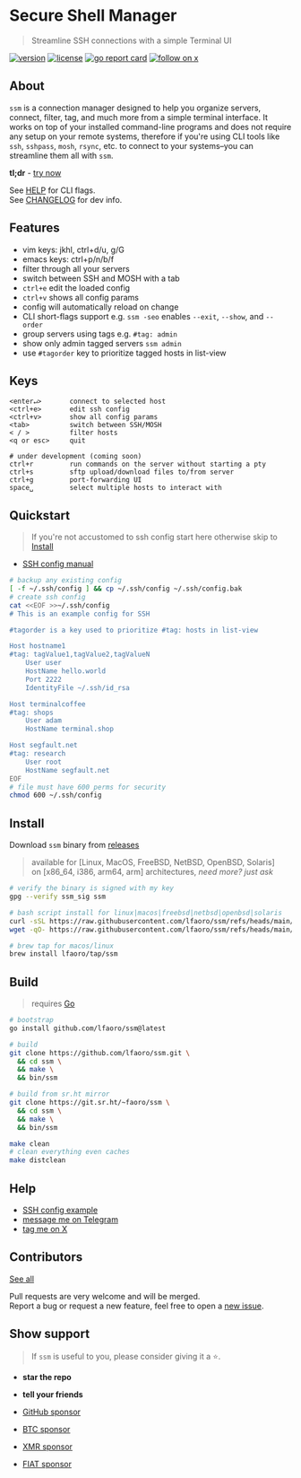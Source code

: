 # Secure Shell Manager

> Streamline SSH connections with a simple Terminal UI

[![version][version-badge]](changelog.md)
[![license][license-badge]](license)
[![go report card](https://goreportcard.com/badge/github.com/lfaoro/ssm)](https://goreportcard.com/report/github.com/lfaoro/ssm)
[![follow on x][x-badge]](https://x.com/intent/follow?screen_name=leonardofaoro)

[version-badge]: https://img.shields.io/badge/version-0.3.3-blue.svg
[license-badge]: https://img.shields.io/badge/license-BSD3-blue
[x-badge]: https://img.shields.io/twitter/follow/leonardofaoro?label=follow&style=social

## About
`ssm` is a connection manager designed to help you organize servers, connect, filter, tag, and much more from a simple terminal interface. It works on top of your installed command-line programs and does not require any setup on your remote systems, therefore if you're using CLI tools like `ssh`, `sshpass`, `mosh`, `rsync`, etc. to connect to your systems–you can streamline them all with `ssm`.

<!-- SSM is an SSH connection manager that helps engineers organize servers, connect, filter, tag, execute commands (soon), transfer files (soon), and much more from a simple terminal interface. -->

**tl;dr** - [try now](#Install)

See [HELP](data/help) for CLI flags. \
See [CHANGELOG](changelog.md) for dev info.

<!-- ![demo](data/demo.png) -->

## Features
- vim keys: jkhl, ctrl+d/u, g/G
- emacs keys: ctrl+p/n/b/f
- filter through all your servers
- switch between SSH and MOSH with a tab
- `ctrl+e` edit the loaded config
- `ctrl+v` shows all config params
- config will automatically reload on change
- CLI short-flags support e.g. `ssm -seo` enables `--exit`, `--show`, and `--order`
- group servers using tags e.g. `#tag: admin`
- show only admin tagged servers `ssm admin`
- use `#tagorder` key to prioritize tagged hosts in list-view

## Keys
```
<enter↵>       connect to selected host
<ctrl+e>       edit ssh config
<ctrl+v>       show all config params
<tab>          switch between SSH/MOSH
< / >          filter hosts
<q or esc>     quit

# under development (coming soon)
ctrl+r         run commands on the server without starting a pty 
ctrl+s         sftp upload/download files to/from server 
ctrl+g         port-forwarding UI 
space␣         select multiple hosts to interact with
```

## Quickstart
> If you're not accustomed to ssh config start here otherwise skip to [Install](#install)
- [SSH config manual](https://man.openbsd.org/ssh_config.5)
```bash
# backup any existing config
[ -f ~/.ssh/config ] && cp ~/.ssh/config ~/.ssh/config.bak
# create ssh config
cat <<EOF >>~/.ssh/config
# This is an example config for SSH

#tagorder is a key used to prioritize #tag: hosts in list-view

Host hostname1
#tag: tagValue1,tagValue2,tagValueN
    User user
    HostName hello.world
    Port 2222
    IdentityFile ~/.ssh/id_rsa

Host terminalcoffee
#tag: shops
    User adam
    HostName terminal.shop

Host segfault.net
#tag: research
    User root
    HostName segfault.net
EOF
# file must have 600 perms for security
chmod 600 ~/.ssh/config
```

## Install
Download `ssm` binary from [releases](https://github.com/lfaoro/ssm/releases)
> available for [Linux, MacOS, FreeBSD, NetBSD, OpenBSD, Solaris] \
> on [x86_64, i386, arm64, arm] architectures,
_need more? just ask_

```bash
# verify the binary is signed with my key
gpg --verify ssm_sig ssm
```

```bash
# bash script install for linux|macos|freebsd|netbsd|openbsd|solaris
curl -sSL https://raw.githubusercontent.com/lfaoro/ssm/refs/heads/main/scripts/get.sh | bash
wget -qO- https://raw.githubusercontent.com/lfaoro/ssm/refs/heads/main/scripts/get.sh | bash

# brew tap for macos/linux
brew install lfaoro/tap/ssm
```

<!-- See [install](install.md) for more... -->

## Build
> requires [Go](https://go.dev/doc/install)

```bash
# bootstrap
go install github.com/lfaoro/ssm@latest

# build
git clone https://github.com/lfaoro/ssm.git \
  && cd ssm \
  && make \
  && bin/ssm

# build from sr.ht mirror
git clone https://git.sr.ht/~faoro/ssm \
  && cd ssm \
  && make \
  && bin/ssm

make clean
# clean everything even caches
make distclean
```

## Help
- [SSH config example](data/config_example)
- [message me on Telegram](https://t.me/leonarth)
- [tag me on X](https://x.com/leonardofaoro)

## Contributors
[See all](https://github.com/lfaoro/ssm/graphs/contributors)

Pull requests are very welcome and will be merged. \
Report a bug or request a new feature, feel free to open a [new issue](https://github.com/lfaoro/ssm/issues).

## Show support

> If `ssm` is useful to you, please consider giving it a ⭐.

- **star the repo**
- **tell your friends**

- [GitHub sponsor](https://github.com/sponsors/lfaoro)
- [BTC sponsor](https://mempool.space/address/bc1qzaqeqwklaq86uz8h2lww87qwfpnyh9fveyh3hs)
- [XMR sponsor](https://xmrchain.net/search?value=9XCyahmZiQgcVwjrSZTcJepPqCxZgMqwbABvzPKVpzC7gi8URDme8H6UThpCqX69y5i1aA81AKq57Wynjovy7g4K9MeY5c)
- [FIAT sponsor](https://checkout.revolut.com/pay/1122870b-1836-42e7-942b-90a99ef5e457)
